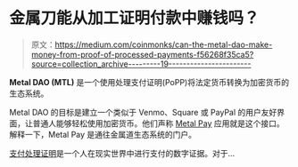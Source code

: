 # 金属刀能从加工证明付款中赚钱吗？

> 原文：<https://medium.com/coinmonks/can-the-metal-dao-make-money-from-proof-of-processed-payments-f56268f35ca5?source=collection_archive---------19----------------------->

**Metal DAO (MTL)** 是一个使用处理支付证明(PoPP)将法定货币转换为加密货币的生态系统。

Metal DAO 的目标是建立一个类似于 Venmo、Square 或 PayPal 的用户友好界面，让普通人能够轻松使用加密货币。他们声称 [Metal Pay](https://metalpay.com/) 应用就是这个接口。解释一下，Metal Pay 是通往金属道生态系统的门户。

[支付处理证明](https://tokens-economy.gitbook.io/consensus/chain-based-proof-of-burn/proof-of-processed-payments-popp)是一个人在现实世界中进行支付的数字证据。对于…